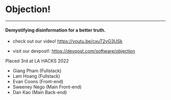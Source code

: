 # Objection!
---
#### Demystifying disinformation for a better truth.


*  check out our video! https://youtu.be/cxuT2vG3USk

*  visit our devpost!: https://devpost.com/software/objection

Placed 3rd at LA HACKS 2022

* Giang Pham (Fullstack)
* Lam Hoang (Fullstack)
* Evan Coons (Front-end)
* Sweeney Nego (Main Front-end)
* Dan Kao (Main Back-end)
